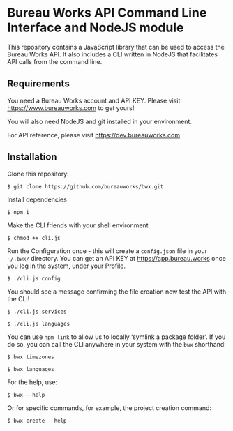 # Bureau Works API Command Line Interface and NodeJS module
This repository contains a JavaScript library that can be used to access the Bureau Works API. It also includes a CLI written in NodeJS that facilitates API calls from the command line.

## Requirements

You need a Bureau Works account and API KEY. Please visit https://www.bureauworks.com to get yours!

You will also need NodeJS and git installed in your environment.

For API reference, please visit https://dev.bureauworks.com

## Installation

Clone this repository:

```$ git clone https://github.com/bureauworks/bwx.git```

Install dependencies

```$ npm i```

Make the CLI friends with your shell environment

```$ chmod +x cli.js```

Run the Configuration once - this will create a `config.json` file in your `~/.bwx/` directory. You can get an API KEY at https://app.bureau.works once you log in the system, under your Profile.

```$ ./cli.js config```

You should see a message confirming the file creation now test the API with the CLI!

```$ ./cli.js services```

```$ ./cli.js languages```

You can use `npm link` to allow us to locally ‘symlink a package folder’. If you do so, you can call the CLI anywhere in your system with the `bwx` shorthand:

```$ bwx timezones```

```$ bwx languages```

For the help, use:

```$ bwx --help```

Or for specific commands, for example, the project creation command:

```$ bwx create --help```
